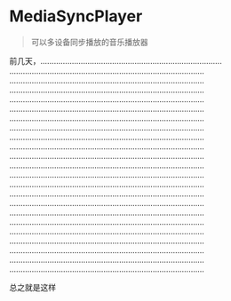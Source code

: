 # MediaSyncPlayer

> 可以多设备同步播放的音乐播放器

前几天，.................................................................................
.......................................................................................
.......................................................................................
.......................................................................................
.......................................................................................
.......................................................................................
.......................................................................................
.......................................................................................
.......................................................................................
.......................................................................................
.......................................................................................
.......................................................................................
.......................................................................................
.......................................................................................
.......................................................................................
.......................................................................................
.......................................................................................
.......................................................................................
.......................................................................................
.......................................................................................
.......................................................................................
.......................................................................................
.......................................................................................

总之就是这样

